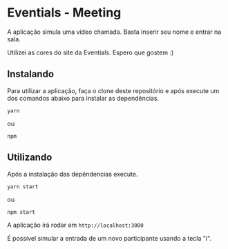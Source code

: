 # Eventials - Meeting

  A aplicação simula uma vídeo chamada. Basta inserir seu nome e entrar na sala.
  
  Utilizei as cores do site da Eventials. Espero que gostem :)

## Instalando

  Para utilizar a aplicação, faça o clone deste repositório e após execute um dos comandos abaixo para instalar as dependências.
  
  ```
  yarn
  ```
  ou 
  ```
  npm
  ```
  
## Utilizando

  Após a instalação das depêndencias execute.
  
  ```
  yarn start
  ```
  ou 
  ```
  npm start
  ```
  A aplicação irá rodar em `http://localhost:3000`
  
  É possível simular a entrada de um novo participante usando a tecla "i".

